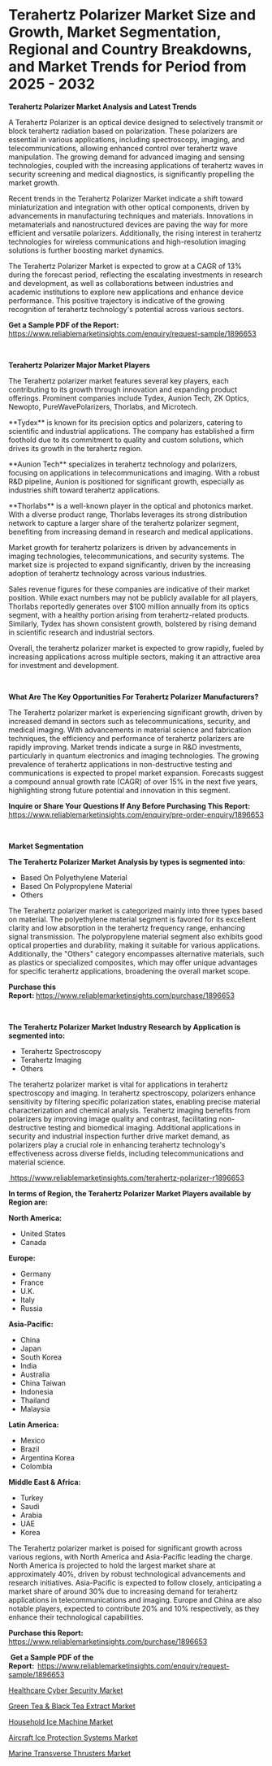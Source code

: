 <p><h1>Terahertz Polarizer Market Size and Growth, Market Segmentation, Regional and Country Breakdowns, and Market Trends for Period from 2025 -  2032</h1></p><p><strong>Terahertz Polarizer Market Analysis and Latest Trends</strong></p>
<p><p>A Terahertz Polarizer is an optical device designed to selectively transmit or block terahertz radiation based on polarization. These polarizers are essential in various applications, including spectroscopy, imaging, and telecommunications, allowing enhanced control over terahertz wave manipulation. The growing demand for advanced imaging and sensing technologies, coupled with the increasing applications of terahertz waves in security screening and medical diagnostics, is significantly propelling the market growth.</p><p>Recent trends in the Terahertz Polarizer Market indicate a shift toward miniaturization and integration with other optical components, driven by advancements in manufacturing techniques and materials. Innovations in metamaterials and nanostructured devices are paving the way for more efficient and versatile polarizers. Additionally, the rising interest in terahertz technologies for wireless communications and high-resolution imaging solutions is further boosting market dynamics.</p><p>The Terahertz Polarizer Market is expected to grow at a CAGR of 13% during the forecast period, reflecting the escalating investments in research and development, as well as collaborations between industries and academic institutions to explore new applications and enhance device performance. This positive trajectory is indicative of the growing recognition of terahertz technology's potential across various sectors.</p></p>
<p><strong>Get a Sample PDF of the Report:&nbsp;</strong> <a href="https://www.reliablemarketinsights.com/enquiry/request-sample/1896653?utm_campaign=2013&utm_medium=2&utm_source=Github&utm_content=ia&utm_term=31012025&utm_id=terahertz-polarizer">https://www.reliablemarketinsights.com/enquiry/request-sample/1896653</a></p>
<p>&nbsp;</p>
<p><strong>Terahertz Polarizer Major Market Players</strong></p>
<p><p>The Terahertz polarizer market features several key players, each contributing to its growth through innovation and expanding product offerings. Prominent companies include Tydex, Aunion Tech, ZK Optics, Newopto, PureWavePolarizers, Thorlabs, and Microtech.</p><p>**Tydex** is known for its precision optics and polarizers, catering to scientific and industrial applications. The company has established a firm foothold due to its commitment to quality and custom solutions, which drives its growth in the terahertz region.</p><p>**Aunion Tech** specializes in terahertz technology and polarizers, focusing on applications in telecommunications and imaging. With a robust R&D pipeline, Aunion is positioned for significant growth, especially as industries shift toward terahertz applications.</p><p>**Thorlabs** is a well-known player in the optical and photonics market. With a diverse product range, Thorlabs leverages its strong distribution network to capture a larger share of the terahertz polarizer segment, benefiting from increasing demand in research and medical applications. </p><p>Market growth for terahertz polarizers is driven by advancements in imaging technologies, telecommunications, and security systems. The market size is projected to expand significantly, driven by the increasing adoption of terahertz technology across various industries.</p><p>Sales revenue figures for these companies are indicative of their market position. While exact numbers may not be publicly available for all players, Thorlabs reportedly generates over $100 million annually from its optics segment, with a healthy portion arising from terahertz-related products. Similarly, Tydex has shown consistent growth, bolstered by rising demand in scientific research and industrial sectors.</p><p>Overall, the terahertz polarizer market is expected to grow rapidly, fueled by increasing applications across multiple sectors, making it an attractive area for investment and development.</p></p>
<p>&nbsp;</p>
<p><strong>What Are The Key Opportunities For Terahertz Polarizer Manufacturers?</strong></p>
<p><p>The Terahertz polarizer market is experiencing significant growth, driven by increased demand in sectors such as telecommunications, security, and medical imaging. With advancements in material science and fabrication techniques, the efficiency and performance of terahertz polarizers are rapidly improving. Market trends indicate a surge in R&D investments, particularly in quantum electronics and imaging technologies. The growing prevalence of terahertz applications in non-destructive testing and communications is expected to propel market expansion. Forecasts suggest a compound annual growth rate (CAGR) of over 15% in the next five years, highlighting strong future potential and innovation in this segment.</p></p>
<p><strong>Inquire or Share Your Questions If Any Before Purchasing This Report:</strong> <a href="https://www.reliablemarketinsights.com/enquiry/pre-order-enquiry/1896653?utm_campaign=2013&utm_medium=2&utm_source=Github&utm_content=ia&utm_term=31012025&utm_id=terahertz-polarizer">https://www.reliablemarketinsights.com/enquiry/pre-order-enquiry/1896653</a></p>
<p>&nbsp;</p>
<p><strong>Market Segmentation</strong></p>
<p><strong>The Terahertz Polarizer Market Analysis by types is segmented into:</strong></p>
<p><ul><li>Based On Polyethylene Material</li><li>Based On Polypropylene Material</li><li>Others</li></ul></p>
<p><p>The Terahertz polarizer market is categorized mainly into three types based on material. The polyethylene material segment is favored for its excellent clarity and low absorption in the terahertz frequency range, enhancing signal transmission. The polypropylene material segment also exhibits good optical properties and durability, making it suitable for various applications. Additionally, the "Others" category encompasses alternative materials, such as plastics or specialized composites, which may offer unique advantages for specific terahertz applications, broadening the overall market scope.</p></p>
<p><strong>Purchase this Report:&nbsp;</strong><a href="https://www.reliablemarketinsights.com/purchase/1896653?utm_campaign=2013&utm_medium=2&utm_source=Github&utm_content=ia&utm_term=31012025&utm_id=terahertz-polarizer">https://www.reliablemarketinsights.com/purchase/1896653</a></p>
<p>&nbsp;</p>
<p><strong>The Terahertz Polarizer Market Industry Research by Application is segmented into:</strong></p>
<p><ul><li>Terahertz Spectroscopy</li><li>Terahertz Imaging</li><li>Others</li></ul></p>
<p><p>The terahertz polarizer market is vital for applications in terahertz spectroscopy and imaging. In terahertz spectroscopy, polarizers enhance sensitivity by filtering specific polarization states, enabling precise material characterization and chemical analysis. Terahertz imaging benefits from polarizers by improving image quality and contrast, facilitating non-destructive testing and biomedical imaging. Additional applications in security and industrial inspection further drive market demand, as polarizers play a crucial role in enhancing terahertz technology's effectiveness across diverse fields, including telecommunications and material science.</p></p>
<p><a href="https://www.reliablemarketinsights.com/terahertz-polarizer-r1896653?utm_campaign=2013&utm_medium=2&utm_source=Github&utm_content=ia&utm_term=31012025&utm_id=terahertz-polarizer">&nbsp;https://www.reliablemarketinsights.com/terahertz-polarizer-r1896653</a></p>
<p><strong>In terms of Region, the Terahertz Polarizer Market Players available by Region are:</strong></p>
<p>
    <p> <strong> North America: </strong>
        <ul>
            <li>United States</li>
            <li>Canada</li>
        </ul>
        </p> 
    <p> <strong> Europe: </strong>
        <ul>
            <li>Germany</li>
            <li>France</li>
            <li>U.K.</li>
            <li>Italy</li>
            <li>Russia</li>
        </ul>
        </p> 
    <p> <strong> Asia-Pacific: </strong>
        <ul>
            <li>China</li>
            <li>Japan</li>
            <li>South Korea</li>
            <li>India</li>
            <li>Australia</li>
            <li>China Taiwan</li>
            <li>Indonesia</li>
            <li>Thailand</li>
            <li>Malaysia</li>
        </ul>
        </p> 
    <p> <strong> Latin America: </strong>
        <ul>
            <li>Mexico</li>
            <li>Brazil</li>
            <li>Argentina Korea</li>
            <li>Colombia</li>
        </ul>
        </p> 
    <p> <strong> Middle East & Africa: </strong>
        <ul>
            <li>Turkey</li>
            <li>Saudi</li>
            <li>Arabia</li>
            <li>UAE</li>
            <li>Korea</li>
        </ul>
    </p>
    </p>
<p><p>The Terahertz polarizer market is poised for significant growth across various regions, with North America and Asia-Pacific leading the charge. North America is projected to hold the largest market share at approximately 40%, driven by robust technological advancements and research initiatives. Asia-Pacific is expected to follow closely, anticipating a market share of around 30% due to increasing demand for terahertz applications in telecommunications and imaging. Europe and China are also notable players, expected to contribute 20% and 10% respectively, as they enhance their technological capabilities.</p></p>
<p><strong>Purchase this Report: </strong><a href="https://www.reliablemarketinsights.com/purchase/1896653?utm_campaign=2013&utm_medium=2&utm_source=Github&utm_content=ia&utm_term=31012025&utm_id=terahertz-polarizer">https://www.reliablemarketinsights.com/purchase/1896653</a></p>
<p>&nbsp;<strong>Get a Sample PDF of the Report:&nbsp;&nbsp;</strong><a href="https://www.reliablemarketinsights.com/enquiry/request-sample/1896653?utm_campaign=2013&utm_medium=2&utm_source=Github&utm_content=ia&utm_term=31012025&utm_id=terahertz-polarizer">https://www.reliablemarketinsights.com/enquiry/request-sample/1896653</a></p>
<p><strong></strong></p>
<p><p><a href="https://www.linkedin.com/pulse/forecasted-growth-healthcare-cyber-security-market-analyzing-kiiee?utm_campaign=2013&utm_medium=2&utm_source=Github&utm_content=ia&utm_term=31012025&utm_id=terahertz-polarizer">Healthcare Cyber Security Market</a></p><p><a href="https://www.linkedin.com/pulse/141-cagr-forecast-green-tea-black-extract-industry-from-2782f?utm_campaign=2013&utm_medium=2&utm_source=Github&utm_content=ia&utm_term=31012025&utm_id=terahertz-polarizer">Green Tea & Black Tea Extract Market</a></p><p><a href="https://www.linkedin.com/pulse/household-ice-machine-market-research-report-2025-2032-g4jaf?utm_campaign=2013&utm_medium=2&utm_source=Github&utm_content=ia&utm_term=31012025&utm_id=terahertz-polarizer">Household Ice Machine Market</a></p><p><a href="https://www.linkedin.com/pulse/estimating-size-growth-potential-aircraft-ice-protection-systems-8q0lc?utm_campaign=2013&utm_medium=2&utm_source=Github&utm_content=ia&utm_term=31012025&utm_id=terahertz-polarizer">Aircraft Ice Protection Systems Market</a></p><p><a href="https://www.linkedin.com/pulse/comprehensive-overview-marine-transverse-thrusters-market-ivlfe?utm_campaign=2013&utm_medium=2&utm_source=Github&utm_content=ia&utm_term=31012025&utm_id=terahertz-polarizer">Marine Transverse Thrusters Market</a></p></p>